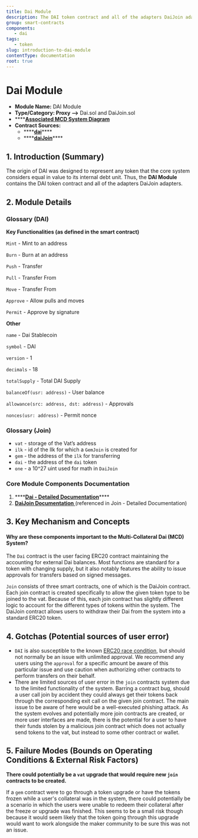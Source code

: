 ```yaml
---
title: Dai Module
description: The DAI token contract and all of the adapters DaiJoin adapters.
group: smart-contracts
components:
   - dai
tags:
   - token
slug: introduction-to-dai-module
contentType: documentation
root: true
---
```


# Dai Module

* **Module Name:** DAI Module
* **Type/Category: Proxy —&gt;** Dai.sol and DaiJoin.sol
* \*\*\*\*[**Associated MCD System Diagram**](https://github.com/makerdao/dss/wiki)
* **Contract Sources:**
  * \*\*\*\*[**dai**](https://github.com/makerdao/dss/blob/master/src/dai.sol)\*\*\*\*
  * \*\*\*\*[**daiJoin**](https://github.com/makerdao/dss/blob/2318555e87b1798e322feaab36265a6e20d637be/src/join.sol#L100)\*\*\*\*

## 1. Introduction \(Summary\)

The origin of DAI was designed to represent any token that the core system considers equal in value to its internal debt unit. Thus, the **DAI Module** contains the DAI token contract and all of the adapters DaiJoin adapters.

## 2. Module Details

### Glossary \(DAI\)

**Key Functionalities \(as defined in the smart contract\)**

`Mint` - Mint to an address

`Burn` - Burn at an address

`Push` - Transfer

`Pull` - Transfer From

`Move` - Transfer From

`Approve` - Allow pulls and moves

`Permit` - Approve by signature

**Other**

`name` - Dai Stablecoin

`symbol` - DAI

`version` - 1

`decimals` - 18

`totalSupply` - Total DAI Supply

`balanceOf(usr: address)` - User balance

`allowance(src: address, dst: address)` - Approvals

`nonces(usr: address)` - Permit nonce

### Glossary \(Join\)

* `vat` - storage of the Vat’s address
* `ilk` - id of the Ilk for which a `GemJoin` is created for
* `gem` - the address of the `ilk` for transferring
* `dai` - the address of the `dai` token
* `one` - a 10^27 uint used for math in `DaiJoin`

### Core Module Components Documentation

1. \*\*\*\*[**Dai - Detailed Documentation**](https://docs.makerdao.com/smart-contract-modules/dai-module/dai-detailed-documentation)\*\*\*\*
2. [**DaiJoin Documentation** ](https://docs.makerdao.com/smart-contract-modules/collateral-module/join-detailed-documentation#3-key-mechanisms-and-concepts)\(referenced in Join - Detailed Documentation\)

## 3. Key Mechanism and Concepts

#### Why are these components important to the Multi-Collateral Dai \(MCD\) System?

The `Dai` contract is the user facing ERC20 contract maintaining the accounting for external Dai balances. Most functions are standard for a token with changing supply, but it also notably features the ability to issue approvals for transfers based on signed messages.

`Join` consists of three smart contracts, one of which is the DaiJoin contract. Each join contract is created specifically to allow the given token type to be joined to the vat. Because of this, each join contract has slightly different logic to account for the different types of tokens within the system. The DaiJoin contract allows users to withdraw their Dai from the system into a standard ERC20 token.

## 4. Gotchas \(Potential sources of user error\)

* `DAI` is also susceptible to the known [ERC20 race condition](https://github.com/0xProject/0x-monorepo/issues/850), but should not normally be an issue with unlimited approval. We recommend any users using the `approval` for a specific amount be aware of this particular issue and use caution when authorizing other contracts to perform transfers on their behalf.
* There are limited sources of user error in the `join` contracts system due to the limited functionality of the system. Barring a contract bug, should a user call join by accident they could always get their tokens back through the corresponding exit call on the given join contract. The main issue to be aware of here would be a well-executed phishing attack. As the system evolves and potentially more join contracts are created, or more user interfaces are made, there is the potential for a user to have their funds stolen by a malicious join contract which does not actually send tokens to the vat, but instead to some other contract or wallet.

## 5. Failure Modes \(Bounds on Operating Conditions & External Risk Factors\)

**There could potentially be a `vat` upgrade that would require new `join` contracts to be created.**

If a `gem` contract were to go through a token upgrade or have the tokens frozen while a user's collateral was in the system, there could potentially be a scenario in which the users were unable to redeem their collateral after the freeze or upgrade was finished. This seems to be a small risk though because it would seem likely that the token going through this upgrade would want to work alongside the maker community to be sure this was not an issue.

